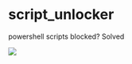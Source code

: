 # script_unlocker
powershell scripts blocked? Solved

![](https://media3.giphy.com/media/v1.Y2lkPTc5MGI3NjExMnpqbW54dDI5eGF0dDN3dHp3bTRuYnRscTlhdWhjcjRmZWVod3ZmbCZlcD12MV9naWZzX3NlYXJjaCZjdD1n/EmkBfdGYTCwmXMnf3A/200.webp)
